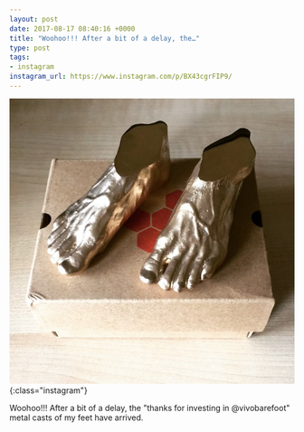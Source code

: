 ```yaml
---
layout: post
date: 2017-08-17 08:40:16 +0000
title: "Woohoo!!! After a bit of a delay, the…"
type: post
tags:
- instagram
instagram_url: https://www.instagram.com/p/BX43cgrFIP9/
---
```


![Instagram - BX43cgrFIP9](/img/BX43cgrFIP9.jpg){:class="instagram"}

Woohoo!!! After a bit of a delay, the "thanks for investing in @vivobarefoot" metal casts of my feet have arrived.
